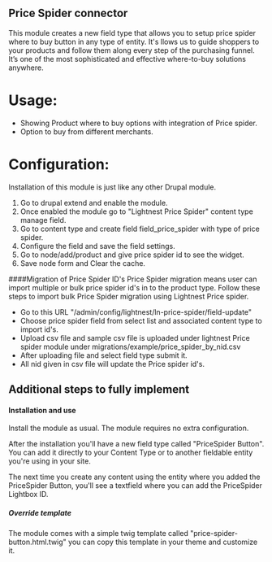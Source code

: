 ## Price Spider connector
This module creates a new field type that allows you to setup price spider where to buy button in any type of entity. It's llows us to guide shoppers to your products and follow them along every step of the purchasing funnel. 
It’s one of the most sophisticated and effective where-to-buy solutions anywhere.


Usage:
======
- Showing Product where to buy options with integration of Price spider.
- Option to buy from different merchants.

Configuration:
=============

Installation of this module is just like any other Drupal module.

1) Go to drupal extend and enable the module.
2) Once enabled the module go to "Lightnest Price Spider" content type manage field.
3) Go to content type and create field field_price_spider with type of price spider.
4) Configure the field and save the field settings.
5) Go to node/add/product and give price spider id to see the widget.
6) Save node form and Clear the cache.

####Migration of Price Spider ID's
Price Spider migration means user can import multiple or bulk price spider id's in to the product type. Follow these steps
to import bulk Price Spider migration using Lightnest Price spider.
- Go to this URL "/admin/config/lightnest/ln-price-spider/field-update"
- Choose price spider field from select list and associated content type to import id's.
- Upload csv file and sample csv file is uploaded under lightnest Price spider module under migrations/example/price_spider_by_nid.csv
- After uploading file and select field type submit it.
- All nid given in csv file will update the Price spider id's.


## Additional steps to fully implement

#### Installation and use

Install the module as usual. The module requires no extra configuration.

After the installation you'll have a new field type called "PriceSpider Button". You can add it directly to your Content Type or to another fieldable entity you're using in your site.

The next time you create any content using the entity where you added the PriceSpider Button, you'll see a textfield where you can add the PriceSpider Lightbox ID.


##### Override template

The module comes with a simple twig template called "price-spider-button.html.twig"
you can copy this template in your theme and customize it.
